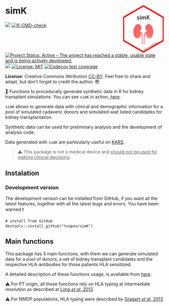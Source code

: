 
<!-- README.md is generated from README.Rmd. Please edit that file -->

# simK <img src="man/figures/logo.png" height="150" align="right"/>

<!-- badges: start -->

[![](https://img.shields.io/badge/devel%20version-0.2.0-blue.svg)](https://github.com/txopen/simK)
[![R-CMD-check](https://github.com/txopen/simK/workflows/R-CMD-check/badge.svg)](https://github.com/txopen/simK/actions)
[![Project Status: Active – The project has reached a stable, usable
state and is being actively
developed.](https://www.repostatus.org/badges/latest/active.svg)](https://www.repostatus.org/#active)
[![](https://img.shields.io/badge/lifecycle-experimental-orange.svg)](https://lifecycle.r-lib.org/articles/stages.html#experimental)
[![License:
MIT](https://img.shields.io/badge/license-MIT-blue.svg)](https://cran.r-project.org/web/licenses/MIT)
[![Codecov test
coverage](https://codecov.io/gh/txopen/simK/branch/main/graph/badge.svg)](https://app.codecov.io/gh/txopen/simK?branch=main)
<!-- badges: end -->

**License**: Creative Commons Attribution
[CC-BY](https://creativecommons.org/licenses/by/2.0/). Feel free to
share and adapt, but don’t forget to credit the author. :sunglasses:

:dart: Functions to procedurally generate synthetic data in R for kidney
transplant simulations. You can see `simK` in action,
[here](https://simk.netlify.app/).

`simK` allows to generate data with clinical and demographic information
for a pool of simulated cadaveric donors and simulated wait listed
candidates for kidney transplantation.

Synthetic data can be used for preliminary analysis and the development
of analysis code.

Data generated with `simK` are particularly useful on
[KARS](https://balima.shinyapps.io/kars/).

> :warning: This package is not a medical device and <ins>should not be
> used for making clinical decisions</ins>.

## Instalation

### Development version

The development version can be installed from GitHub, if you want all
the latest features, together with all the latest bugs and errors. You
have been warned :exclamation:

    # install from GitHub
    devtools::install_github("txopen/simK")

## Main functions

This package has 3 main functions, with them we can generate simulated
data for a pool of donors, a set of kidney transplant candidates and the
respective HLA-antibodies for those patients HLA sensitized.

A detailed description of these functions usage, is available from
[here](https://txopen.github.io/simK/articles/simk.html).

:warning: For PT origin, all these functions rely on HLA typing at
intermediate resolution as described at [Lima *et al*,
2013](https://12f11c1f-960a-f627-594d-b8ce276384f7.filesusr.com/ugd/3e838e_dc548dede99a4db5869c3d2c20c2d16f.pdf?index=true).

:warning: For NMDP populations, HLA typing were described by [Gragert
*et al*,
2013](https://reader.elsevier.com/reader/sd/pii/S0198885913001821?token=885F05F0FAD857548C932A5CC40B6962CD7A9FC589A73FC6DECE56D6E4E247587E06D755C16D9F2EA425111289B5DC2F&originRegion=eu-west-1&originCreation=20220222173605)
